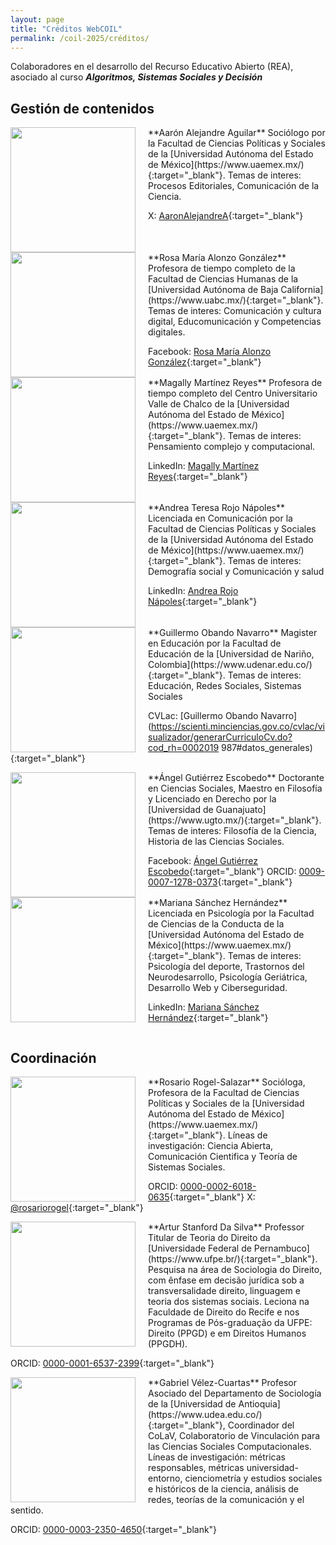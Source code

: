 ```yaml
---
layout: page
title: "Créditos WebCOIL"
permalink: /coil-2025/créditos/
---
```


Colaboradores en el desarrollo del Recurso Educativo Abierto (REA), asociado al curso ***Algoritmos, Sistemas Sociales y Decisión***

## Gestión de contenidos

<img src="{{ site.baseurl }}/assets/img/FotoAAronAlejandre.jpg" style="float:left;width:200px;padding-right:20px;">
**Aarón Alejandre Aguilar** Sociólogo por la Facultad de Ciencias Políticas y Sociales de la [Universidad Autónoma del Estado de México](https://www.uaemex.mx/){:target="_blank"}. Temas de interes: Procesos Editoriales, Comunicación de la Ciencia.

X: [AaronAlejandreA](https://x.com/aaronalejandrea?s=21&t=N_klrQNIuXm4flRvP8lTaA){:target="_blank"}

<div style="clear: both;"></div>
<img src="{{ site.baseurl }}/assets/img/FotoRosaMariaAlonzo.jpg" style="float:left;width:200px;padding-right:20px;">
**Rosa María Alonzo González** Profesora de tiempo completo de la Facultad de Ciencias Humanas de la [Universidad Autónoma de Baja California](https://www.uabc.mx/){:target="_blank"}. Temas de interes: Comunicación y cultura digital, Educomunicación y Competencias digitales.

Facebook: [Rosa María Alonzo González](https://www.facebook.com/RosaMariaAlonzoGonzalez/){:target="_blank"}

<div style="clear: both;"></div>

<img src="{{ site.baseurl }}/assets/img/FotoMagallyMartinezReyes.jpg" style="float:left;width:200px;padding-right:20px;">
**Magally Martínez Reyes** Profesora de tiempo completo del Centro Universitario Valle de Chalco de la [Universidad Autónoma del Estado de México](https://www.uaemex.mx/){:target="_blank"}. Temas de interes: Pensamiento complejo y computacional.

LinkedIn: [Magally Martínez Reyes](https://www.linkedin.com/in/magally-mart%C3%ADnez-reyes-53b8721b7){:target="_blank"}

<div style="clear: both;"></div>

<img src="{{ site.baseurl }}/assets/img/FotoAndreaRojo.jpeg" style="float:left;width:200px;padding-right:20px;">
**Andrea Teresa Rojo Nápoles** Licenciada en Comunicación por la Facultad de Ciencias Políticas y Sociales de la [Universidad Autónoma del Estado de México](https://www.uaemex.mx/){:target="_blank"}. Temas de interes: Demografía social y Comunicación y salud

LinkedIn: [Andrea Rojo Nápoles](https://www.linkedin.com/in/andrea-rojo-n%C3%A1poles-a0b654209/){:target="_blank"}

<div style="clear: both;"></div>

<img src="{{ site.baseurl }}/assets/img/FotoGuillermo.jpeg" style="float:left;width:200px;padding-right:20px;">
**Guillermo Obando Navarro** Magister en Educación por la Facultad de Educación de la [Universidad de Nariño, Colombia](https://www.udenar.edu.co/){:target="_blank"}. Temas de interes: Educación, Redes Sociales, Sistemas Sociales 

CVLac: [Guillermo Obando Navarro](https://scienti.minciencias.gov.co/cvlac/visualizador/generarCurriculoCv.do?cod_rh=0002019
987#datos_generales){:target="_blank"}

<div style="clear: both;"></div>

<img src="{{ site.baseurl }}/assets/img/FotoÁngelGutiérrez.jpg" style="float:left;width:200px;padding-right:20px;">
**Ángel Gutiérrez Escobedo** Doctorante en Ciencias Sociales, Maestro en Filosofía y Licenciado en Derecho por la [Universidad de Guanajuato](https://www.ugto.mx/){:target="_blank"}. Temas de interes: Filosofía de la Ciencia, Historia de las Ciencias Sociales.

Facebook: [Ángel Gutiérrez Escobedo](https://www.facebook.com/angel.gutierrezescobedo/){:target="_blank"}
ORCID: [0009-0007-1278-0373](https://orcid.org/0009-0007-1278-0373){:target="_blank"}

<div style="clear: both;"></div>

<img src="{{ site.baseurl }}/assets/img/FotoMarianaSánchez.jpg" style="float:left;width:200px;padding-right:20px;">
**Mariana Sánchez Hernández** Licenciada en Psicología por la Facultad de Ciencias de la Conducta de la [Universidad Autónoma del Estado de México](https://www.uaemex.mx/){:target="_blank"}. Temas de interes: Psicología del deporte, Trastornos del Neurodesarrollo, Psicología Geriátrica, Desarrollo Web y Ciberseguridad.

LinkedIn: [Mariana Sánchez Hernández](https://www.linkedin.com/in/mariana-sanz-hdz/){:target="_blank"}

<div style="clear: both;"></div>

## Coordinación

<img src="{{ site.baseurl }}/assets/img/FotoRosario.jpg" style="float:left;width:200px;padding-right:20px;">
**Rosario Rogel-Salazar** Socióloga, Profesora de la Facultad de Ciencias Políticas y Sociales de la [Universidad Autónoma del Estado de México](https://www.uaemex.mx/){:target="_blank"}. Líneas de investigación: Ciencia Abierta, Comunicación Cientifica y Teoría de Sistemas Sociales.

ORCID: [0000-0002-6018-0635](https://orcid.org/0000-0002-6018-0635){:target="_blank"}
X: [@rosariorogel](https://twitter.com/rosariorogel){:target="_blank"}

<div style="clear: both;"></div>

<img src="{{ site.baseurl }}/assets/img/FotoArtur.jpg" style="float:left;width:200px;padding-right:20px;">
**Artur Stanford Da Silva** Professor Titular de Teoria do Direito da [Universidade Federal de Pernambuco](https://www.ufpe.br/){:target="_blank"}. Pesquisa na área de Sociologia do Direito, com ênfase em decisão jurídica sob a transversalidade direito, linguagem e teoria dos sistemas sociais. Leciona na Faculdade de Direito do Recife e nos Programas de Pós-graduação da UFPE: Direito (PPGD) e em Direitos Humanos (PPGDH).

ORCID: [0000-0001-6537-2399](https://orcid.org/0000-0001-6537-2399){:target="_blank"}

<div style="clear: both;"></div>

<img src="{{ site.baseurl }}/assets/img/FotoGabrielVelez.jpeg" style="float:left;width:200px;padding-right:20px;">
**Gabriel Vélez-Cuartas** Profesor Asociado del Departamento de Sociología de la [Universidad de Antioquia](https://www.udea.edu.co/){:target="_blank"}, Coordinador del CoLaV, Colaboratorio de Vinculación para las Ciencias Sociales Computacionales. Líneas de investigación: métricas responsables, métricas universidad-entorno, cienciometría y estudios sociales e históricos de la ciencia, análisis de redes, teorías de la comunicación y el sentido.

ORCID: [0000-0003-2350-4650](https://orcid.org/0000-0003-2350-4650){:target="_blank"}

<div style="clear: both;"></div>
